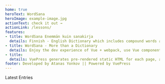```yaml
---
home: true
heroText: WordSana
heroImage: example-image.jpg
actionText: check it out →
actionLink: /lessons/
features:
- title: WordSana Enemmän kuin sanakirja
  details: Finnish - English Dictionary which includes compound words as well as examples of usage.
- title: WordSana - More than a Dictionary
  details: Enjoy the dev experience of Vue + webpack, use Vue components in markdown, and develop custom themes with Vue.
- title: 
  details: VuePress generates pre-rendered static HTML for each page, and runs as an SPA once a page is loaded.
footer: Developed by Atanas Yonkov || Powered by VuePress
---
```

Latest Entries
<LatestPosts />
